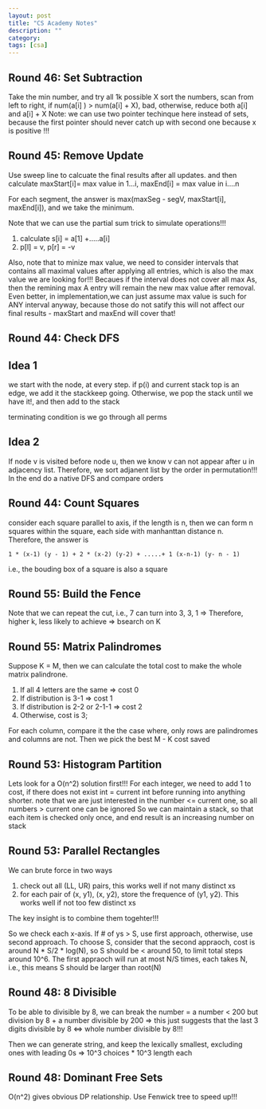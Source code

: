 ```yaml
---
layout: post
title: "CS Academy Notes"
description: ""
category: 
tags: [csa]
---
```


Round 46: Set Subtraction	
---------
Take the min number, and try all 1k possible X
sort the numbers, scan from left to right, if num(a[i] ) > num(a[i] + X), bad, otherwise, reduce both a[i] and a[i] + X
Note: we can use two pointer techinque here instead of sets, because the first pointer should never catch up with second one because x is positive !!!


Round 45: Remove Update
---------
Use sweep line to calcuate the final results after all updates. and then calculate maxStart[i]= max value in 1...i, maxEnd[i] = max value in i....n

For each segment, the answer is max(maxSeg - segV, maxStart[i], maxEnd[i]), and we take the minimum. 

Note that we can use the partial sum trick to simulate operations!!!
1. calculate s[i] = a[1] +.....a[i]
2. p[l] = v, p[r] = -v

Also, note that to minize max value, we need to consider intervals that contains all maximal values after applying all entries, which is also the max value we are looking for!!!
Becaues if the interval does not cover all max As, then the remining max A entry will remain the new max value after removal. Even better, in implementation,we can just assume max value is such for ANY interval anyway, because those do not satify this will not affect our final results - maxStart and maxEnd will cover that!

Round 44: Check DFS
----------

Idea 1
--------
we start with the node, at every step. if p(i) and current stack top is an edge, we add it the stackkeep going. Otherwise,  we pop the stack until we have it!, and then add to the stack

terminating condition is we go through all perms

Idea 2
--------
If node v is visited before node u, then we know v can not appear after u in adjacency list. Therefore, we sort adjanent list by the order in permutation!!! In the end do a native DFS and compare orders


Round 44: Count Squares
---------
consider each square parallel to axis, if the length is n, then we can form n squares within the square, each side with manhanttan distance n. Therefore, the answer is

```
1 * (x-1) (y - 1) + 2 * (x-2) (y-2) + .....+ 1 (x-n-1) (y- n - 1)
```
i.e., the bouding box of a square is also a square

Round 55: Build the Fence
------------
Note that we can repeat the cut, i.e., 7 can turn into 3, 3, 1 => Therefore, higher k, less likely to achieve => bsearch on K

Round 55: Matrix Palindromes
----------
Suppose K = M, then we can calculate the total cost to make the whole matrix palindrone.

1. If all 4 letters are the same => cost 0
2. If distribution is 3-1 => cost 1
3. If distribution is 2-2 or 2-1-1 => cost 2
4. Otherwise, cost is 3;

For each column, compare it the the case where, only rows are palindromes and columns are not. Then we pick the best M - K cost saved

Round 53: Histogram Partition
-----------
Lets look for a O(n^2) solution first!!! 
For each integer, we need to add 1 to cost, if there does not exist int = current int before running into anything shorter.
note that we are just interested in the number <= current one, so all numbers > current one can be ignored
So we can maintain a stack, so that each item is checked only once, and end result is an increasing number on stack


Round 53: Parallel Rectangles
----------
We can brute force in two ways
1. check out all (LL, UR) pairs, this works well if not many distinct xs
2. for each pair of (x, y1), (x, y2), store the frequence of (y1, y2). This works well if not too few distinct xs 

The key insight is to combine them togehter!!!

So we check each x-axis. If # of ys > S, use first approach, otherwise, use second approach. To choose S, consider that the second appraoch, cost is around N * S/2 * log(N), so S should be < around 50, to limit total steps around 10^6. The first appraoch will run at most N/S times, each takes N, i.e., this means S should be larger than root(N)


Round 48: 8 Divisible
----------
To be able to divisible by 8, we can break the number = a number < 200 but division by 8 + a number divisible by 200 => this just suggests that the last 3 digits divisible by 8 <=> whole number divisible by 8!!!

Then we can generate string, and keep the lexically smallest, excluding ones with leading 0s => 10^3 choices * 10^3 length each


Round 48: Dominant Free Sets
------------
O(n^2) gives obvious DP relationship. Use Fenwick tree to speed up!!!
	
